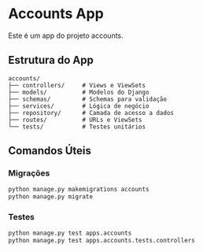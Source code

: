 # Accounts App

Este é um app do projeto accounts.

## Estrutura do App
```
accounts/
├── controllers/     # Views e ViewSets
├── models/          # Modelos do Django
├── schemas/         # Schemas para validação
├── services/        # Lógica de negócio
├── repository/      # Camada de acesso a dados
├── routes/          # URLs e ViewSets
└── tests/           # Testes unitários
```

## Comandos Úteis

### Migrações
```bash
python manage.py makemigrations accounts
python manage.py migrate
```

### Testes
```bash
python manage.py test apps.accounts
python manage.py test apps.accounts.tests.controllers
```
